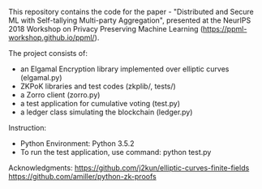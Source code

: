 This repository contains the code for the paper - "Distributed and Secure ML with Self-tallying Multi-party Aggregation", presented at the NeurIPS 2018 Workshop on Privacy Preserving Machine Learning (https://ppml-workshop.github.io/ppml/).

The project consists of:

- an Elgamal Encryption library implemented over elliptic curves (elgamal.py)
- ZKPoK libraries and test codes  (zkplib/, tests/)
- a Zorro client (zorro.py)
- a test application for cumulative voting (test.py)
- a ledger class simulating the blockchain (ledger.py)

Instruction:
- Python Environment: Python 3.5.2
- To run the test application, use command: python test.py

Acknowledgments:
https://github.com/j2kun/elliptic-curves-finite-fields
https://github.com/amiller/python-zk-proofs
